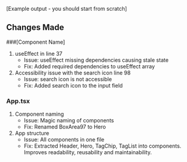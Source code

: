 [Example output - you should start from scratch]

## Changes Made

###[Component Name]

1. useEffect in line 37
   - Issue: useEffect missing dependencies causing stale state
   - Fix: Added required dependencies to useEffect array
2. Accessibility issue with the search icon line 98
   - Issue: search icon is not accessible
   - Fix: Added search icon to the input field

### App.tsx

1. Component naming
    - Issue: Magic naming of components
    - Fix: Renamed BoxArea97 to Hero
2. App structure
    - Issue: All components in one file
    - Fix: Extracted Header, Hero, TagChip, TagList into components. Improves readability, reusability and maintainability.

